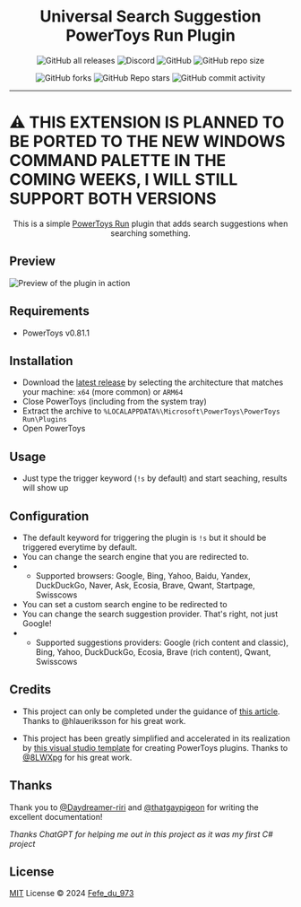 <h1 align="center">Universal Search Suggestion PowerToys Run Plugin</h1>

[<p align="center">]()
![GitHub all releases](https://img.shields.io/github/downloads/Fefedu973/PowerToys-Run-Universal-Search-Suggestions-Plugin/total?style=for-the-badge)
![Discord](https://img.shields.io/discord/807892248935006208?style=for-the-badge)
![GitHub](https://img.shields.io/github/license/Fefedu973/PowerToys-Run-Universal-Search-Suggestions-Plugin?style=for-the-badge)
![GitHub repo size](https://img.shields.io/github/repo-size/Fefedu973/PowerToys-Run-Universal-Search-Suggestions-Plugin?style=for-the-badge)
[<p align="center">]()
![GitHub forks](https://img.shields.io/github/forks/Fefedu973/PowerToys-Run-Universal-Search-Suggestions-Plugin?style=for-the-badge)
![GitHub Repo stars](https://img.shields.io/github/stars/Fefedu973/PowerToys-Run-Universal-Search-Suggestions-Plugin?style=for-the-badge)
![GitHub commit activity](https://img.shields.io/github/commit-activity/w/Fefedu973/PowerToys-Run-Universal-Search-Suggestions-Plugin?style=for-the-badge)

---

# ⚠️ THIS EXTENSION IS PLANNED TO BE PORTED TO THE NEW WINDOWS COMMAND PALETTE IN THE COMING WEEKS, I WILL STILL SUPPORT BOTH VERSIONS

[<p align="center">]()This is a simple [PowerToys Run](https://docs.microsoft.com/en-us/windows/powertoys/run) plugin that adds search suggestions when searching something.

## Preview

![Preview of the plugin in action](./images/preview.gif)

## Requirements

- PowerToys v0.81.1

## Installation

- Download the [latest release](https://github.com/Fefedu973/PowerToys-Run-Universal-Search-Suggestions-Plugin/releases/) by selecting the architecture that matches your machine: `x64` (more common) or `ARM64`
- Close PowerToys (including from the system tray)
- Extract the archive to `%LOCALAPPDATA%\Microsoft\PowerToys\PowerToys Run\Plugins`
- Open PowerToys

## Usage

- Just type the trigger keyword (`!s` by default) and start seaching, results will show up

## Configuration

- The default keyword for triggering the plugin is `!s` but it should be triggered everytime by default.
- You can change the search engine that you are redirected to.
- - Supported browsers: Google, Bing, Yahoo, Baidu, Yandex, DuckDuckGo, Naver, Ask, Ecosia, Brave, Qwant, Startpage, Swisscows
- You can set a custom search engine to be redirected to
- You can change the search suggestion provider. That's right, not just Google!
- - Supported suggestions providers: Google (rich content and classic), Bing, Yahoo, DuckDuckGo, Ecosia, Brave (rich content), Qwant, Swisscows

## Credits

- This project can only be completed under the guidance of [this article](https://conductofcode.io/post/creating-custom-powertoys-run-plugins/). Thanks to @hlaueriksson for his great work.

- This project has been greatly simplified and accelerated in its realization by [this visual studio template](https://github.com/8LWXpg/PowerToysRun-PluginTemplate) for creating PowerToys plugins. Thanks to [@8LWXpg](https://github.com/8LWXpg) for his great work.

## Thanks

Thank you to [@Daydreamer-riri](https://github.com/Daydreamer-riri) and [@thatgaypigeon](https://github.com/thatgaypigeon) for writing the excellent documentation!

_Thanks ChatGPT for helping me out in this project as it was my first C# project_

## License

[MIT](./LICENSE) License © 2024 [Fefe_du_973](https://github.com/Fefedu973/)
